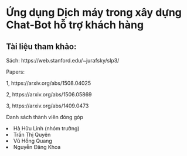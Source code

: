 <h1>Ứng dụng Dịch máy trong xây dựng Chat-Bot hỗ trợ khách hàng</h1>
<h2>Tài liệu tham khảo:</h2>
<p>Sách: https://web.stanford.edu/~jurafsky/slp3/ </p>
<p>Papers:</p>
<p>1, https://arxiv.org/abs/1508.04025 </p>
<p>2, https://arxiv.org/abs/1506.05869 </p>
<p>3, https://arxiv.org/abs/1409.0473 </p>
<p>Danh sách thành viên đóng góp</p>
<l>
  <li>Hà Hữu Linh (nhóm trưởng)</li>
  <li>Trần Thị Quyên</li>
  <li>Vũ Hồng Quang</li>
  <li>Nguyễn Đăng Khoa</li>
</ul>
